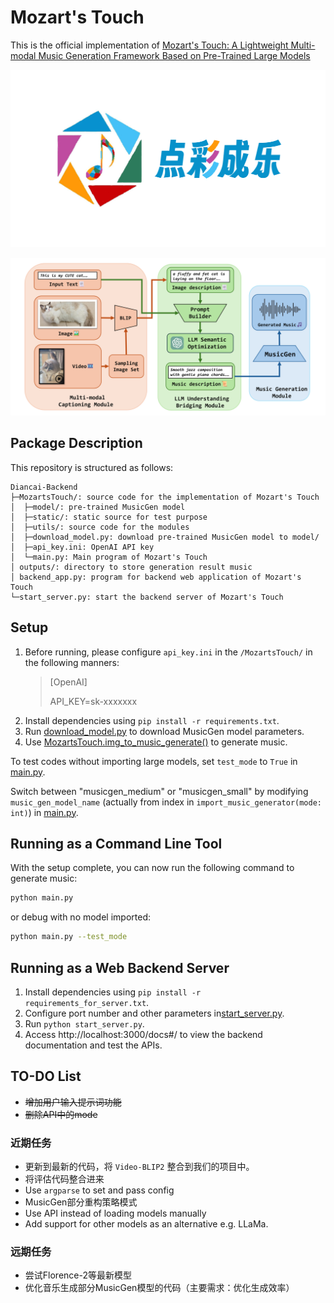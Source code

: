 # Mozart's Touch
This is the official implementation of [Mozart's Touch: A Lightweight Multi-modal Music Generation Framework Based on Pre-Trained Large Models](https://arxiv.org/abs/2405.02801)

![](logo.png)

![](architecture.png)

## Package Description
This repository is structured as follows:
```
Diancai-Backend
├─MozartsTouch/: source code for the implementation of Mozart's Touch
│  ├─model/: pre-trained MusicGen model
│  ├─static/: static source for test purpose
│  ├─utils/: source code for the modules
│  ├─download_model.py: download pre-trained MusicGen model to model/
│  ├─api_key.ini: OpenAI API key
│  └─main.py: Main program of Mozart's Touch
│ outputs/: directory to store generation result music
│ backend_app.py: program for backend web application of Mozart's Touch
└─start_server.py: start the backend server of Mozart's Touch
```
## Setup
1. Before running, please configure `api_key.ini` in the `/MozartsTouch/`  in the following manners:
   > [OpenAI]
   >
   > API_KEY=sk-xxxxxxx
2. Install dependencies using `pip install -r requirements.txt`.
3. Run [download_model.py](MozartsTouch/download_model.py) to download MusicGen model parameters.
4. Use [MozartsTouch.img_to_music_generate()](MozartsTouch/main.py) to generate music.

To test codes without importing large models, set `test_mode` to `True` in [main.py](MozartsTouch/main.py).

 Switch between "musicgen_medium" or "musicgen_small" by modifying `music_gen_model_name` (actually from index in `import_music_generator(mode: int)`) in [main.py](MozartsTouch/main.py).

## Running as a Command Line Tool
With the setup complete, you can now run the following command to generate music:
```bash
python main.py
```
or debug with no model imported:
```bash
python main.py --test_mode
```

## Running as a Web Backend Server

1. Install dependencies using `pip install -r requirements_for_server.txt`.
2. Configure port number and other parameters in[start_server.py](/app/start_server.py).
3. Run `python start_server.py`.
4. Access http://localhost:3000/docs#/ to view the backend documentation and test the APIs.



## TO-DO List
- ~~增加用户输入提示词功能~~
- ~~删除API中的mode~~
### 近期任务
- 更新到最新的代码，将 `Video-BLIP2` 整合到我们的项目中。
- 将评估代码整合进来
- Use `argparse` to set and pass config
- MusicGen部分重构策略模式
- Use API instead of loading models manually
- Add support for other models as an alternative e.g. LLaMa.
### 远期任务
- 尝试Florence-2等最新模型
- 优化音乐生成部分MusicGen模型的代码（主要需求：优化生成效率）



